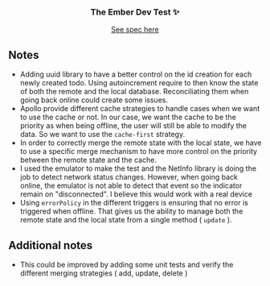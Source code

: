 <div align="center">
  <h3>The Ember Dev Test ✨</h3>
  <a href="https://www.notion.so/emberhub/The-Ember-Dev-Test-8c34f1edfa0b43fcabe400cd5dc48bb">See spec here</a>
</div>

## Notes

- Adding uuid library to have a better control on the id creation for each newly created todo. Using autoincrement require to then know the state of both the remote and the local database. Reconciliating them when going back online could create some issues.
- Apollo provide different cache strategies to handle cases when we want to use the cache or not. In our case, we want the cache to be the priority as when being offline, the user will still be able to modify the data. So we want to use the `cache-first` strategy.
- In order to correctly merge the remote state with the local state, we have to use a specific merge mechanism to have more control on the priority between the remote state and the cache.
- I used the emulator to make the test and the NetInfo library is doing the job to detect network status changes. However, when going back online, the emulator is not able to detect that event so the indicator remain on "disconnected". I believe this would work with a real device
- Using `errorPolicy` in the different triggers is ensuring that no error is triggered when offline. That gives us the ability to manage both the remote state and the local state from a single method ( `update` ).

## Additional notes

- This could be improved by adding some unit tests and verify the different merging strategies ( add, update, delete )